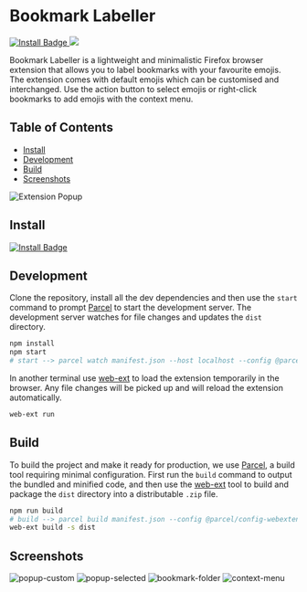 # Bookmark Labeller
<a href="https://addons.mozilla.org/en-US/firefox/addon/bookmark-labeller/">
  <img src="https://img.shields.io/badge/-Install%20Add--On-blue?style=for-the-badge&logo=firefox" alt="Install Badge" />
</a>
<img src="https://img.shields.io/amo/v/%7B1cbc84ca-1f1b-46b2-bbe2-0bad029eb636%7D?style=flat-square" />

Bookmark Labeller is a lightweight and minimalistic Firefox browser extension that allows you to label bookmarks with your favourite emojis. The extension comes with default emojis which can be customised and interchanged. Use the action button to select emojis or right-click bookmarks to add emojis with the context menu.

## Table of Contents
- [Install](#install)
- [Development](#development)
- [Build](#build)
- [Screenshots](#screenshots)

![Extension Popup](https://user-images.githubusercontent.com/24881448/198891524-3ccf0aef-33a3-4dc8-b3f1-a8a73562a5d1.jpg)

## Install
<a href="https://addons.mozilla.org/en-US/firefox/addon/bookmark-labeller/">
  <img src="https://img.shields.io/badge/-Install%20Add--On-blue?style=for-the-badge&logo=firefox" alt="Install Badge" />
</a>

## Development
Clone the repository, install all the dev dependencies and then use the `start` command to prompt [Parcel](https://parceljs.org/) to start the development server. The development server watches for file changes and updates the `dist` directory.
```sh
npm install
npm start
# start --> parcel watch manifest.json --host localhost --config @parcel/config-webextension
```

In another terminal use [web-ext](https://github.com/mozilla/web-ext) to load the extension temporarily in the browser. Any file changes will be picked up and will reload the extension automatically.
```sh
web-ext run
```

## Build
To build the project and make it ready for production, we use [Parcel](https://parceljs.org/), a build tool requiring minimal configuration. First run the `build` command to output the bundled and minified code, and then use the [web-ext](https://github.com/mozilla/web-ext) tool to build and package the `dist` directory into a distributable `.zip` file.
```sh
npm run build
# build --> parcel build manifest.json --config @parcel/config-webextension
web-ext build -s dist
```

## Screenshots

![popup-custom](https://user-images.githubusercontent.com/24881448/198887894-02b00015-c09b-447f-b13a-0f26873101e4.png)
![popup-selected](https://user-images.githubusercontent.com/24881448/198887897-e4226be8-38f1-46dd-98d5-de232d9d5bcb.png)
![bookmark-folder](https://user-images.githubusercontent.com/24881448/198887101-0bbafa1d-650a-4fd8-b242-1cd8335bedc6.png)
![context-menu](https://user-images.githubusercontent.com/24881448/198887271-7e03ec9d-2373-409a-8439-a5c179a109e3.png)
